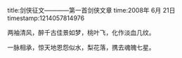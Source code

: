 title:剑侠征文————第一首剑侠文章
time:2008年 6月 21日
timestamp:1214057814976

<P>两袖清风，醉千古佳景如梦，桃叶飞，化作淡血几纹。</P>
<P>一脉相承，惊天地恩怨似水，梨花落，携去魂魄七星。</P>